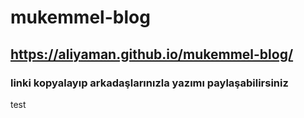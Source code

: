 # mukemmel-blog
## https://aliyaman.github.io/mukemmel-blog/
### linki kopyalayıp arkadaşlarınızla yazımı paylaşabilirsiniz
test
